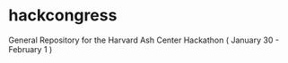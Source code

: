 hackcongress
============

General Repository for the Harvard Ash Center Hackathon ( January 30 - February 1 )
